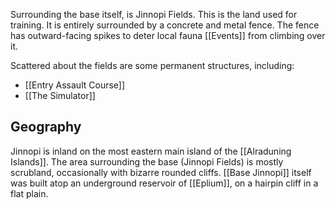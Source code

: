Surrounding the base itself, is Jinnopi Fields. This is the land used for training. It is entirely surrounded by a concrete and metal fence. The fence has outward-facing spikes to deter local fauna [[Events]] from climbing over it. 

Scattered about the fields are some permanent structures, including:
- [[Entry Assault Course]]
- [[The Simulator]]
## Geography
Jinnopi is inland on the most eastern main island of the [[Alraduning Islands]]. The area surrounding the base (Jinnopi Fields) is mostly scrubland, occasionally with bizarre rounded cliffs. [[Base Jinnopi]] itself was built atop an underground reservoir of [[Eplium]], on a hairpin cliff in a flat plain.
